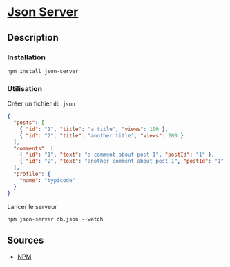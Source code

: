 # [Json Server](../javascript)

## Description

### Installation

```cosole
npm install json-server
```

### Utilisation

Créer un fichier `db.json`

```json
{
  "posts": [
    { "id": "1", "title": "a title", "views": 100 },
    { "id": "2", "title": "another title", "views": 200 }
  ],
  "comments": [
    { "id": "1", "text": "a comment about post 1", "postId": "1" },
    { "id": "2", "text": "another comment about post 1", "postId": "1" }
  ],
  "profile": {
    "name": "typicode"
  }
}
```

Lancer le serveur

```console
npm json-server db.json --watch
```

## Sources

* [NPM](https://www.npmjs.com/package/json-server)